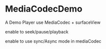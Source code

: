 # MediaCodecDemo
A Demo Player use MediaCodec + surfaceView

enable to seek/pause/playback

enable to use sync/Async mode in mediaCodec
